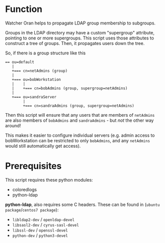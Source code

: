 # Function
Watcher Oran helps to propagate LDAP group membership to subgroups.

Groups in the LDAP directory may have a custom "supergroup" attribute, pointing
to one or more supergroups. This script uses those attributes to construct a
tree of groups. Then, it propagates users down the tree.

So, if there is a group structure like this

    == ou=default
       |
       +=== cn=netAdmins (group)
       |
       +=== ou=bobWorkstation
       |    |
       |    +=== cn=bobAdmins (group, supergroup=netAdmins)
       |
       +=== ou=sandraServer
            |
            +=== cn=sandraAdmins (group, supergroup=netAdmins)

Then this script will ensure that any users that are members of `netAdmins` are
also members of `bobAdmins` and `sandraAdmins` - but *not* the other way around!

This makes it easier to configure individual servers (e.g. admin access to
bobWorkstation can be restricted to only `bobAdmins`, and any `netAdmins` would
still automatically get access).

# Prerequisites
This script requires these python modules:

* coloredlogs
* python-ldap

**python-ldap**, also requires some C headers. These can be found in (`ubuntu package`/`centos7 package`):

* `libldap2-dev` / `openldap-devel`
* `libsasl2-dev` / `cyrus-sasl-devel`
* `libssl-dev` / `openssl-devel`
* `python-dev` / `python3-devel`
